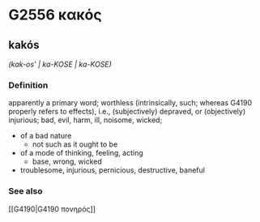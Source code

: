 # G2556 κακός

## kakós

_(kak-os' | ka-KOSE | ka-KOSE)_

### Definition

apparently a primary word; worthless (intrinsically, such; whereas G4190 properly refers to effects), i.e., (subjectively) depraved, or (objectively) injurious; bad, evil, harm, ill, noisome, wicked; 

- of a bad nature
  - not such as it ought to be
- of a mode of thinking, feeling, acting
  - base, wrong, wicked
- troublesome, injurious, pernicious, destructive, baneful

### See also

[[G4190|G4190 πονηρός]]
